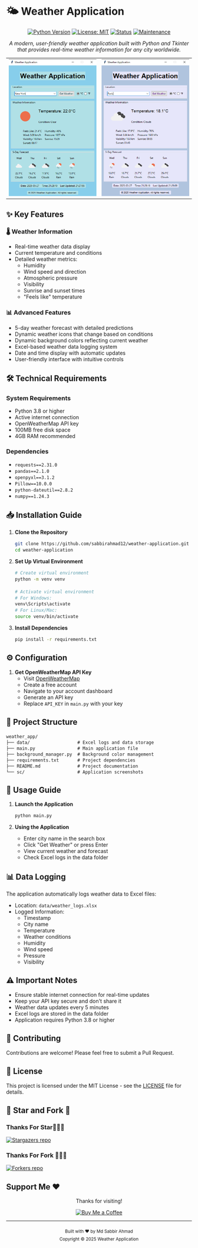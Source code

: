# 🌤️ Weather Application

<div align="center">

  [![Python Version](https://img.shields.io/badge/python-3.x-blue.svg)](https://www.python.org/downloads/)
  [![License: MIT](https://img.shields.io/badge/License-MIT-yellow.svg)](LICENSE)
  [![Status](https://img.shields.io/badge/status-active-success.svg)]()
  [![Maintenance](https://img.shields.io/badge/Maintained%3F-yes-green.svg)]()


*A modern, user-friendly weather application built with Python and Tkinter that provides real-time weather information for any city worldwide.*


</div>

<table>
<tr>
<td><img src="sc/sc_1.png" alt="Weather App Screenshot 1" width="400"></td>
<td><img src="sc/sc_2.png" alt="Weather App Screenshot 2" width="400"></td>
</tr>
</table>

## ✨ Key Features

### 🌡️ Weather Information
- Real-time weather data display
- Current temperature and conditions
- Detailed weather metrics:
  - Humidity
  - Wind speed and direction
  - Atmospheric pressure
  - Visibility
  - Sunrise and sunset times
  - "Feels like" temperature

### 📊 Advanced Features
- 5-day weather forecast with detailed predictions
- Dynamic weather icons that change based on conditions
- Dynamic background colors reflecting current weather
- Excel-based weather data logging system
- Date and time display with automatic updates
- User-friendly interface with intuitive controls

## 🛠️ Technical Requirements

### System Requirements
- Python 3.8 or higher
- Active internet connection
- OpenWeatherMap API key
- 100MB free disk space
- 4GB RAM recommended

### Dependencies
- `requests==2.31.0`
- `pandas==2.1.0`
- `openpyxl==3.1.2`
- `Pillow==10.0.0`
- `python-dateutil==2.8.2`
- `numpy==1.24.3`

## 📥 Installation Guide

1. **Clone the Repository**
   ```bash
   git clone https://github.com/sabbirahmad12/weather-application.git
   cd weather-application
   ```

2. **Set Up Virtual Environment**
   ```bash
   # Create virtual environment
   python -m venv venv

   # Activate virtual environment
   # For Windows:
   venv\Scripts\activate
   # For Linux/Mac:
   source venv/bin/activate
   ```

3. **Install Dependencies**
   ```bash
   pip install -r requirements.txt
   ```

## ⚙️ Configuration

1. **Get OpenWeatherMap API Key**
   - Visit [OpenWeatherMap](https://home.openweathermap.org/users/sign_in)
   - Create a free account
   - Navigate to your account dashboard
   - Generate an API key
   - Replace `API_KEY` in `main.py` with your key

## 📁 Project Structure
```
weather_app/
├── data/                  # Excel logs and data storage
├── main.py                # Main application file
├── background_manager.py  # Background color management
├── requirements.txt       # Project dependencies
├── README.md              # Project documentation
└── sc/                    # Application screenshots
```

## 🚀 Usage Guide

1. **Launch the Application**
   ```bash
   python main.py
   ```

2. **Using the Application**
   - Enter city name in the search box
   - Click "Get Weather" or press Enter
   - View current weather and forecast
   - Check Excel logs in the data folder

## 📊 Data Logging

The application automatically logs weather data to Excel files:
- Location: `data/weather_logs.xlsx`
- Logged Information:
  - Timestamp
  - City name
  - Temperature
  - Weather conditions
  - Humidity
  - Wind speed
  - Pressure
  - Visibility

## ⚠️ Important Notes

- Ensure stable internet connection for real-time updates
- Keep your API key secure and don't share it
- Weather data updates every 5 minutes
- Excel logs are stored in the data folder
- Application requires Python 3.8 or higher

## 🤝 Contributing

Contributions are welcome! Please feel free to submit a Pull Request.

## 📝 License

This project is licensed under the MIT License - see the [LICENSE](LICENSE) file for details.

## 🌟 Star and Fork 🚀

### Thanks For Star🙏👨‍💻
[![Stargazers repo](https://reporoster.com/stars/sabbirahmad12/to-do-list-application)](https://github.com/sabbirahmad12/to-do-list-application/)

### Thanks For Fork 🙏👨‍💻

[![Forkers repo](https://reporoster.com/forks/sabbirahmad12/to-do-list-application)](https://github.com/sabbirahmad12/to-do-list-application/network/members)

## Support Me ❤️

<div align="center">
  
  Thanks for visiting!
  
  [![Buy Me a Coffee](https://img.buymeacoffee.com/button-api/?text=Buy+me+a+coffee&emoji=☕&slug=mdsabbirahmad42&button_colour=5F7FFF&font_colour=ffffff&font_family=Cookie&outline_colour=000000&coffee_colour=FFDD00)](https://www.buymeacoffee.com/mdsabbirahmad42)
  
</div>

---

<div align="center">
  <sub>Built with ❤️ by Md Sabbir Ahmad</sub><br>
  <sub>Copyright © 2025 Weather Application</sub>
</div> 